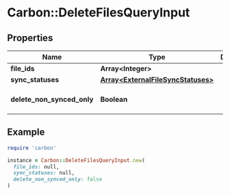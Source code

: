 # Carbon::DeleteFilesQueryInput

## Properties

| Name | Type | Description | Notes |
| ---- | ---- | ----------- | ----- |
| **file_ids** | **Array&lt;Integer&gt;** |  | [optional] |
| **sync_statuses** | [**Array&lt;ExternalFileSyncStatuses&gt;**](ExternalFileSyncStatuses.md) |  | [optional] |
| **delete_non_synced_only** | **Boolean** |  | [optional][default to false] |

## Example

```ruby
require 'carbon'

instance = Carbon::DeleteFilesQueryInput.new(
  file_ids: null,
  sync_statuses: null,
  delete_non_synced_only: false
)
```

